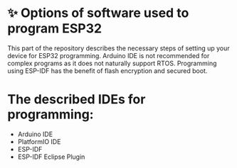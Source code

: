 # ✨ Options of software used to program ESP32
This part of the repository describes the necessary steps of setting up your device for ESP32 programming.
Arduino IDE is not recommended for complex programs as it does not naturally support RTOS. Programming using ESP-IDF has the benefit of flash encryption and secured boot.

# The described IDEs for programming:
* Arduino IDE
* PlatformIO IDE
* ESP-IDF
* ESP-IDF Eclipse Plugin
